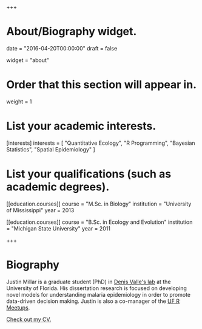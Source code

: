+++
# About/Biography widget.

date = "2016-04-20T00:00:00"
draft = false

widget = "about"

# Order that this section will appear in.
weight = 1

# List your academic interests.
[interests]
  interests = [
    "Quantitative Ecology",
    "R Programming",
    "Bayesian Statistics",
    "Spatial Epidemiology"
  ]

# List your qualifications (such as academic degrees).
[[education.courses]]
  course = "M.Sc. in Biology"
  institution = "University of Mississippi"
  year = 2013

[[education.courses]]
  course = "B.Sc. in Ecology and Evolution"
  institution = "Michigan State University"
  year = 2011
 
+++

# Biography

Justin Millar is a graduate student (PhD) in [Denis Valle's lab](http://denisvalle.weebly.com/) at the University of Florida. His dissertation research is focused on developing novel models for understanding malaria epidemiology in order to promote data-driven decision making. Justin is also a co-manager of the [UF R Meetups](http://www.r-gators.com). 

[Check out my CV.](/#cv)

